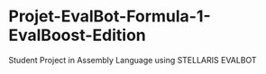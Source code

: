 # Projet-EvalBot-Formula-1-EvalBoost-Edition
Student Project in Assembly Language using STELLARIS EVALBOT
